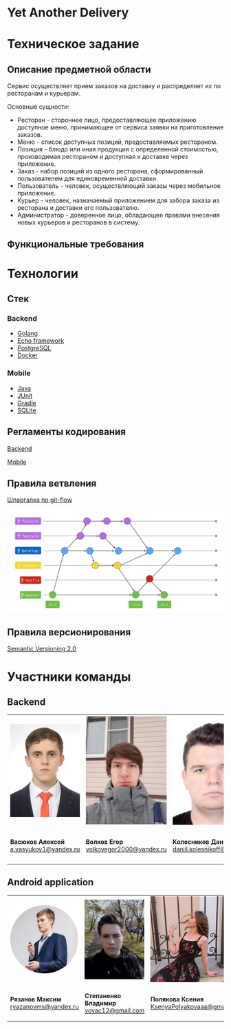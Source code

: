 # Yet Another Delivery

# Техническое задание

## Описание предметной области

Cервис осуществляет прием заказов на доставку и распределяет их по ресторанам и курьерам.

Основные сущности:
* Ресторан - стороннее лицо, предоставляющее приложению доступное меню, принимающее от сервиса заявки на приготовление заказов.
* Меню - список доступных позиций, предоставляемых рестораном.
* Позиция - блюдо или иная продукция с определенной стоимостью, производимая рестораном и доступная к доставке через приложение.
* Заказ - набор позиций из одного ресторана, сформированный пользователем для единовременной доставки.
* Пользователь - человек, осуществляющий заказы через мобильное приложение.
* Курьер - человек, назначаемый приложением для забора заказа из ресторана и доставки его пользователю.
* Администратор - доверенное лицо, обладающее правами внесения новых курьеров и ресторанов в систему.


## Функциональные требования

# Технологии

## Стек

### Backend

- [Golang](https://golang.org/)
- [Echo framework](https://github.com/labstack/echo)
- [PostgreSQL](https://www.postgresql.org/)
- [Docker](https://www.docker.com/)

### Mobile
 - [Java](https://www.java.com/ru/)
 - [JUnit](https://junit.org/junit4/javadoc/4.12/overview-summary.html)
 - [Gradle](https://gradle.org/)
 - [SQLite](https://www.sqlite.org/index.html)

## Регламенты кодирования

[Backend](backend/rules.md)

[Mobile](https://github.com/ribot/android-guidelines/blob/master/project_and_code_guidelines.md)

## Правила ветвления

[Шпаргалка по git-flow](https://danielkummer.github.io/git-flow-cheatsheet/index.ru_RU.html)

<img src="docs/git-flow.png" alt="git-flow" width="1000"/>

## Правила версионирования

[Semantic Versioning 2.0](https://semver.org/)

# Участники команды

## Backend

<table>
<tr>
<td>

<img src="docs/vasyukov.jpg" alt="Vasyukov Alexey" width="200"/>

</td>
<td>

<img src="docs/volkov.jpg" alt="Volkov Egor" width="200"/>

</td>
<td>

<img src="docs/kolesnikov.jpg" alt="Kolesnikov Daniil" width="200"/>

</td>
<td>

<img src="docs/moskovskiy.jpg" alt="Moskovskiy Dmitriy" width="200"/>

</td>
</tr>

<tr>
<td>

**Васюков Алексей**
a.vasyukov1@yandex.ru

</td>
<td>

**Волков Егор**
volkovegor2000@yandex.ru

</td>
<td>

**Колесников Даниил**
daniil.kolesnikoff@gmail.com

</td>
<td>

**Московский Дмитрий**
dimez77@mail.ru

</td>
</tr>
</table>

## Android application

<table>
<tr>
<td>

<img src="docs/ryazanov.png" alt="Ryazanov Maxim" width="200"/>

</td>
<td>

<img src="docs/stepanenko.jpg" alt="Stepanenko Vladimir" width="200"/>

</td>
<td>

<img src="docs/polyakova.jpg" alt="Polyakova Kseniya" width="200"/>

</td>
<td>

<img src="docs/gopher.jpg" alt="Levushkin Ilya" width="200"/>

</td>
</tr>

<tr>
<td>

**Рязанов Максим**
ryazanovms@yandex.ru

</td>
<td>

**Степаненко Владимир**
vovac12@gmail.com

</td>
<td>

**Полякова Ксения**
KsenyaPolyakovaaa@gmail.com

</td>
<td>

**Левушкин Илья**
levushkinik@yandex.ru

</td>
</tr>
</table>
